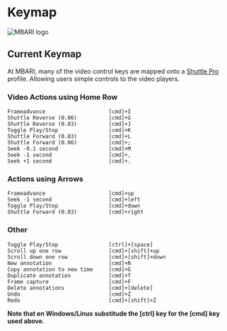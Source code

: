 # Keymap


![MBARI logo](../resources/images/mbari-logo.png)

## Current Keymap

At MBARI, many of the video control keys are mapped onto a [Shuttle Pro](https://www.contourdesign.com/product/shuttle/) profile. Allowing users simple controls to the video players.

### Video Actions using Home Row

```
Frameadvance                    [cmd]+I
Shuttle Reverse (0.06)          [cmd]+G
Shuttle Reverse (0.03)          [cmd]+J
Toggle Play/Stop                [cmd]+K
Shuttle Forward (0.03)          [cmd]+L
Shuttle Forward (0.06)          [cmd]+;
Seek -0.1 second                [cmd]+M
Seek -1 second                  [cmd]+,
Seek +1 second                  [cmd]+.
```

### Actions using Arrows

```
Frameadvance                    [cmd]+up
Seek -1 second                  [cmd]+left
Toggle Play/Stop                [cmd]+down
Shuttle Forward (0.03)          [cmd]+right
```
### Other

```
Toggle Play/Stop                [ctrl]+[space]
Scroll up one row               [cmd]+[shift]+up
Scroll down one row             [cmd]+[shift]+down
New annotation                  [cmd]+N
Copy annotation to new time     [cmd]+G
Duplicate annotation            [cmd]+T
Frame capture                   [cmd]+F
Delete annotations              [cmd]+[delete]
Undo                            [cmd]+Z
Redo                            [cmd]+[shift]+Z
```

__Note that on Windows/Linux substitude the [ctrl] key for the [cmd] key used above.__
